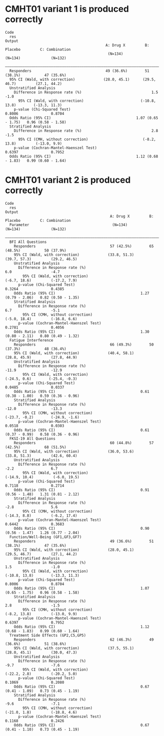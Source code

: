 # CMHT01 variant 1 is produced correctly

    Code
      res
    Output
                                                  A: Drug X         B: Placebo         C: Combination  
                                                   (N=134)           (N=134)              (N=132)      
      —————————————————————————————————————————————————————————————————————————————————————————————————
      Responders                                  49 (36.6%)        51 (38.1%)           47 (35.6%)    
      95% CI (Wald, with correction)             (28.0, 45.1)      (29.5, 46.7)         (27.1, 44.2)   
      Unstratified Analysis                                                                            
        Difference in Response rate (%)                                1.5                  -1.0       
          95% CI (Wald, with correction)                          (-10.8, 13.8)        (-13.3, 11.3)   
        p-value (Chi-Squared Test)                                    0.8006               0.8704      
      Odds Ratio (95% CI)                                       1.07 (0.65 - 1.75)   0.96 (0.58 - 1.58)
      Stratified Analysis                                                                              
        Difference in Response rate (%)                                2.8                  -1.5       
          95% CI (CMH, without correction)                         (-8.2, 13.8)         (-13.0, 9.9)   
        p-value (Cochran-Mantel-Haenszel Test)                        0.6397               0.7952      
      Odds Ratio (95% CI)                                       1.12 (0.68 - 1.83)   0.99 (0.60 - 1.64)

# CMHT01 variant 2 is produced correctly

    Code
      res
    Output
                                                    A: Drug X         B: Placebo         C: Combination  
      Parameter                                      (N=134)           (N=134)              (N=132)      
      ———————————————————————————————————————————————————————————————————————————————————————————————————
      BFI All Questions                                                                                  
        Responders                                  57 (42.5%)        65 (48.5%)           50 (37.9%)    
        95% CI (Wald, with correction)             (33.8, 51.3)      (39.7, 57.3)         (29.2, 46.5)   
        Unstratified Analysis                                                                            
          Difference in Response rate (%)                                6.0                  -4.7       
            95% CI (Wald, with correction)                           (-6.7, 18.6)         (-17.2, 7.9)   
          p-value (Chi-Squared Test)                                    0.3264               0.4385      
        Odds Ratio (95% CI)                                       1.27 (0.79 - 2.06)   0.82 (0.50 - 1.35)
        Stratified Analysis                                                                              
          Difference in Response rate (%)                                6.7                  -5.1       
            95% CI (CMH, without correction)                         (-5.0, 18.4)         (-16.8, 6.6)   
          p-value (Cochran-Mantel-Haenszel Test)                        0.2781               0.4056      
        Odds Ratio (95% CI)                                       1.30 (0.80 - 2.11)   0.80 (0.49 - 1.32)
      Fatigue Interference                                                                               
        Responders                                  66 (49.3%)        50 (37.3%)           48 (36.4%)    
        95% CI (Wald, with correction)             (40.4, 58.1)      (28.8, 45.9)         (27.8, 44.9)   
        Unstratified Analysis                                                                            
          Difference in Response rate (%)                               -11.9                -12.9       
            95% CI (Wald, with correction)                           (-24.5, 0.6)        (-25.4, -0.3)   
          p-value (Chi-Squared Test)                                    0.0485               0.0337      
        Odds Ratio (95% CI)                                       0.61 (0.38 - 1.00)   0.59 (0.36 - 0.96)
        Stratified Analysis                                                                              
          Difference in Response rate (%)                               -12.0                -13.3       
            95% CI (CMH, without correction)                        (-23.7, -0.2)        (-24.9, -1.6)   
          p-value (Cochran-Mantel-Haenszel Test)                        0.0518               0.0303      
        Odds Ratio (95% CI)                                       0.61 (0.37 - 0.99)   0.58 (0.36 - 0.96)
      FKSI-19 All Questions                                                                              
        Responders                                  60 (44.8%)        57 (42.5%)           68 (51.5%)    
        95% CI (Wald, with correction)             (36.0, 53.6)      (33.8, 51.3)         (42.6, 60.4)   
        Unstratified Analysis                                                                            
          Difference in Response rate (%)                                -2.2                 6.7        
            95% CI (Wald, with correction)                          (-14.9, 10.4)         (-6.0, 19.5)   
          p-value (Chi-Squared Test)                                    0.7118               0.2714      
        Odds Ratio (95% CI)                                       0.91 (0.56 - 1.48)   1.31 (0.81 - 2.12)
        Stratified Analysis                                                                              
          Difference in Response rate (%)                                -2.8                 5.6        
            95% CI (CMH, without correction)                         (-14.3, 8.8)         (-6.2, 17.4)   
          p-value (Cochran-Mantel-Haenszel Test)                        0.6442               0.3683      
        Odds Ratio (95% CI)                                       0.90 (0.56 - 1.47)   1.26 (0.77 - 2.04)
      Function/Well-Being (GF1,GF3,GF7)                                                                  
        Responders                                  49 (36.6%)        51 (38.1%)           47 (35.6%)    
        95% CI (Wald, with correction)             (28.0, 45.1)      (29.5, 46.7)         (27.1, 44.2)   
        Unstratified Analysis                                                                            
          Difference in Response rate (%)                                1.5                  -1.0       
            95% CI (Wald, with correction)                          (-10.8, 13.8)        (-13.3, 11.3)   
          p-value (Chi-Squared Test)                                    0.8006               0.8704      
        Odds Ratio (95% CI)                                       1.07 (0.65 - 1.75)   0.96 (0.58 - 1.58)
        Stratified Analysis                                                                              
          Difference in Response rate (%)                                2.8                  -1.5       
            95% CI (CMH, without correction)                         (-8.2, 13.8)         (-13.0, 9.9)   
          p-value (Cochran-Mantel-Haenszel Test)                        0.6397               0.7952      
        Odds Ratio (95% CI)                                       1.12 (0.68 - 1.83)   0.99 (0.60 - 1.64)
      Treatment Side Effects (GP2,C5,GP5)                                                                
        Responders                                  62 (46.3%)        49 (36.6%)           51 (38.6%)    
        95% CI (Wald, with correction)             (37.5, 55.1)      (28.0, 45.1)         (30.0, 47.3)   
        Unstratified Analysis                                                                            
          Difference in Response rate (%)                                -9.7                 -7.6       
            95% CI (Wald, with correction)                           (-22.2, 2.8)         (-20.2, 5.0)   
          p-value (Chi-Squared Test)                                    0.1069               0.2080      
        Odds Ratio (95% CI)                                       0.67 (0.41 - 1.09)   0.73 (0.45 - 1.19)
        Stratified Analysis                                                                              
          Difference in Response rate (%)                                -9.6                 -7.1       
            95% CI (CMH, without correction)                         (-21.0, 1.8)         (-18.8, 4.6)   
          p-value (Cochran-Mantel-Haenszel Test)                        0.1168               0.2426      
        Odds Ratio (95% CI)                                       0.67 (0.41 - 1.10)   0.73 (0.45 - 1.19)

